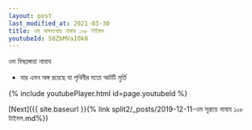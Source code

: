 ```yaml
---
layout: post
last_modified_at: 2021-03-30
title: ওম অসভ্যত্থায় নামায ১০৮ টাইমস
youtubeId: 50ZbMVaIOk0
---
```

 
 
 ওম বিষণ্ণঙ্গায়া নামায  
 
 -  যার এমন অঙ্গ রয়েছে যা পৃথিবীর মতো আটটি মুর্তি 
 
  
 
  
 
 
 
 
 
 


{% include youtubePlayer.html id=page.youtubeId %}
 
[Next]({{ site.baseurl }}{% link  split2/_posts/2019-12-11-ওম সূরায়ে নামায ১০৮ টাইমস.md%})
 
